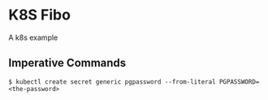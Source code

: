 # K8S Fibo
A k8s example

## Imperative Commands
```
$ kubectl create secret generic pgpassword --from-literal PGPASSWORD=<the-password>
```